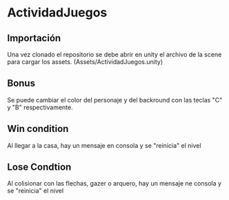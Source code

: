 # ActividadJuegos

## Importación
Una vez clonado el repositorio se debe abrir en unity el archivo de la scene para cargar los assets. (Assets/ActividadJuegos.unity)

## Bonus
 Se puede cambiar el color del personaje y del backround con las teclas "C" y "B" respectivamente.

## Win condition
 Al llegar a la casa, hay un mensaje en consola y se "reinicia" el nivel

## Lose Condtion
 Al colisionar con las flechas, gazer o arquero, hay un mensaje ne consola y se "reinicia" el nivel
